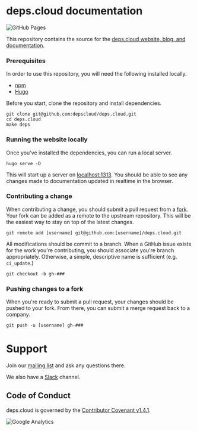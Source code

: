 # deps.cloud documentation

![GitHub Pages](https://img.shields.io/github/deployments/depscloud/deps.cloud/github-pages?label=GitHub%20Pages)

This repository contains the source for the [deps.cloud website, blog, and documentation](https://deps.cloud/).

### Prerequisites

In order to use this repository, you will need the following installed locally.

* [npm](https://www.npmjs.com/)
* [Hugo](https://gohugo.io/)

Before you start, clone the repository and install dependencies.

```shell script
git clone git@github.com:depscloud/deps.cloud.git
cd deps.cloud
make deps
```

### Running the website locally

Once you've installed the dependencies, you can run a local server.

```shell script
hugo serve -D
```

This will start up a server on [localhost:1313](http://localhost:1313).
You should be able to see any changes made to documentation updated in realtime in the browser.

### Contributing a change

When contributing a change, you should submit a pull request from a [fork](https://docs.github.com/en/github/getting-started-with-github/fork-a-repo).
Your fork can be added as a remote to the upstream repository.
This will be the easiest way to stay on top of the latest changes.

```shell script
git remote add [username] git@github.com:[username]/deps.cloud.git
```

All modifications should be commit to a branch.
When a GitHub issue exists for the work you're contributing, you should associate you're branch appropriately.
Otherwise, a simple, descriptive name is sufficient (e.g. `ci_update`.)

```shell script
git checkout -b gh-###
```

### Pushing changes to a fork

When you're ready to submit a pull request, your changes should be pushed to your fork.
From there, you can submit a merge request back to a company. 

```shell script
git push -u [username] gh-###
```

# Support

Join our [mailing list] and ask any questions there.

We also have a [Slack] channel.

[mailing list]: https://groups.google.com/a/deps.cloud/forum/#!forum/community/join
[Slack]: https://depscloud.slack.com/join/shared_invite/zt-fd03dm8x-L5Vxh07smWr_vlK9Qg9q5A

## Code of Conduct

deps.cloud is governed by the [Contributor Covenant v1.4.1](/contributing/code-of-conduct/index.md).

![Google Analytics](https://www.google-analytics.com/collect?v=1&cid=555&t=pageview&ec=repo&ea=open&dp=deps.cloud&dt=deps.cloud&tid=UA-143087272-2)
